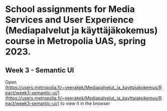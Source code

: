 # School assignments for Media Services and User Experience (Mediapalvelut ja käyttäjäkokemus) course in Metropolia UAS, spring 2023.

## Week 3 - Semantic UI

Open [https://users.metropolia.fi/~veerakek/Mediapalvelut_ja_kayttajakokemus/React/week3-semantic-ui/](https://users.metropolia.fi/~veerakek/Mediapalvelut_ja_kayttajakokemus/React/week3-semantic-ui/) to view it in the browser
